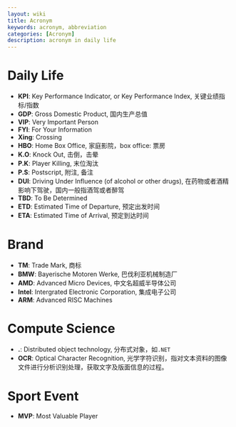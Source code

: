 ```yaml
---
layout: wiki
title: Acronym
keywords: acronym, abbreviation
categories: [Acronym]
description: acronym in daily life
---
```



# Daily Life
- **KPI**: Key Performance Indicator, or Key Performance Index, 关键业绩指标/指数
- **GDP**: Gross Domestic Product, 国内生产总值
- **VIP**: Very Important Person
- **FYI**: For Your Information 
- **Xing**: Crossing
- **HBO**: Home Box Office, 家庭影院，box office: 票房
- **K.O**: Knock Out, 击倒，击晕
- **P.K**: Player Killing, 末位淘汰
- **P.S**: Postscript, 附注, 备注
- **DUI**: Driving Under Influence (of alcohol or other drugs), 在药物或者酒精影响下驾驶，国内一般指酒驾或者醉驾 
- **TBD**: To Be Determined
- **ETD**: Estimated Time of Departure, 预定出发时间
- **ETA**: Estimated Time of Arrival, 预定到达时间

# Brand
- **TM**: Trade Mark, 商标
- **BMW**: Bayerische Motoren Werke, 巴伐利亚机械制造厂
- **AMD**: Advanced Micro Devices, 中文名超威半导体公司
- **Intel**: Intergrated Electronic Corporation, 集成电子公司
- **ARM**: Advanced RISC Machines

# Compute Science
- **.**: Distributed object technology, 分布式对象，如`.NET`
- **OCR**: Optical Character Recognition, 光学字符识别，指对文本资料的图像文件进行分析识别处理，获取文字及版面信息的过程。

# Sport Event
- **MVP**: Most Valuable Player





